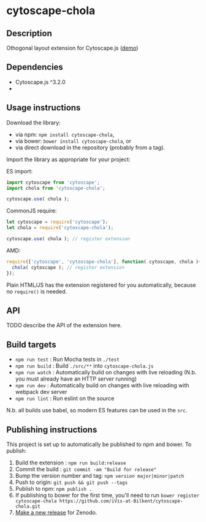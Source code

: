 cytoscape-chola
================================================================================


## Description

Othogonal layout extension for Cytoscape.js ([demo](https://iVis-at-Bilkent.github.io/cytoscape-chola))

## Dependencies

 * Cytoscape.js ^3.2.0
 * <List your dependencies here please>


## Usage instructions

Download the library:
 * via npm: `npm install cytoscape-chola`,
 * via bower: `bower install cytoscape-chola`, or
 * via direct download in the repository (probably from a tag).

Import the library as appropriate for your project:

ES import:

```js
import cytoscape from 'cytoscape';
import chola from 'cytoscape-chola';

cytoscape.use( chola );
```

CommonJS require:

```js
let cytoscape = require('cytoscape');
let chola = require('cytoscape-chola');

cytoscape.use( chola ); // register extension
```

AMD:

```js
require(['cytoscape', 'cytoscape-chola'], function( cytoscape, chola ){
  chola( cytoscape ); // register extension
});
```

Plain HTML/JS has the extension registered for you automatically, because no `require()` is needed.


## API

TODO describe the API of the extension here.


## Build targets

* `npm run test` : Run Mocha tests in `./test`
* `npm run build` : Build `./src/**` into `cytoscape-chola.js`
* `npm run watch` : Automatically build on changes with live reloading (N.b. you must already have an HTTP server running)
* `npm run dev` : Automatically build on changes with live reloading with webpack dev server
* `npm run lint` : Run eslint on the source

N.b. all builds use babel, so modern ES features can be used in the `src`.


## Publishing instructions

This project is set up to automatically be published to npm and bower.  To publish:

1. Build the extension : `npm run build:release`
1. Commit the build : `git commit -am "Build for release"`
1. Bump the version number and tag: `npm version major|minor|patch`
1. Push to origin: `git push && git push --tags`
1. Publish to npm: `npm publish .`
1. If publishing to bower for the first time, you'll need to run `bower register cytoscape-chola https://github.com/iVis-at-Bilkent/cytoscape-chola.git`
1. [Make a new release](https://github.com/iVis-at-Bilkent/cytoscape-chola/releases/new) for Zenodo.

